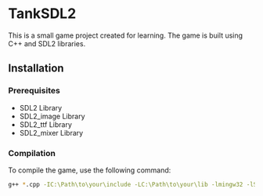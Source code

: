 # TankSDL2

This is a small game project created for learning. The game is built using C++ and SDL2 libraries.

## Installation

### Prerequisites

- SDL2 Library
- SDL2_image Library
- SDL2_ttf Library
- SDL2_mixer Library

### Compilation

To compile the game, use the following command:

```bash
g++ *.cpp -IC:\Path\to\your\include -LC:\Path\to\your\lib -lmingw32 -lSDL2main -lSDL2 -lSDL2_image -lSDL2_ttf -lSDL2_mixer -o Program.exe
